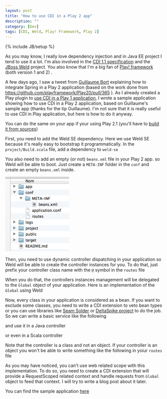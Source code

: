 ```yaml
---
layout: post
title: "How to use CDI in a Play 2 app"
description: ""
category: [Dev]
tags: [CDI, Weld, Play! Framework, Play 2]
---
```

{% include JB/setup %}

As you may know, I really love dependency injection and in Java EE project I tend to use it a lot. I'm also involved in the <a href="http://jcp.org/en/jsr/detail?id=346">CDI 1.1 specification</a> and the <a href="http://seamframework.org/Weld">JBoss Weld</a> project. You also know that I'm a big fan of <a href="http://www.playframework.org/">Play! framework</a> (both version 1 and 2) .

A few days ago, I saw a tweet from <a href="https://twitter.com/guillaumebort/status/246614894663827456">Guillaume Bort</a>  explaining how to integrate Spring in a Play 2 application (based on the work done from <a href="https://github.com/playframework/Play20/pull/365">https://github.com/playframework/Play20/pull/365</a> ). As I already created a Play plugin to <a href="https://github.com/mathieuancelin/play-cdi">use CDI in a Play 1 application</a>, I wrote a sample application showing how to use CDI in a Play 2 application, based on Guillaume's sample app (thanks for the tip Guillaume). I'm not sure that it is really useful to use CDI in Play application, but here is how to do it anyway.

You can do the same on your app if your using Play 2.1 (you'll have to <a href="https://github.com/playframework/Play20/wiki/BuildingFromSource">build it from sources</a>)

First, you need to add the Weld SE dependency. Here we use Weld SE because it's really easy to bootstrap it programmatically.
In the `project/Build.scala` file, add a dependency to `weld-se`

<script src="https://gist.github.com/3749569.js?file=Build.scala"> </script>

You also need to add an empty (or not) `beans.xml` file in your Play 2 app. so Weld will be able to boot. Just create a `META-INF` folder in the `conf` and create an empty `beans.xml` inside.

<img src="/beans.jpg"></img>
 
Then, you need to use dynamic controller dispatching in your application so Weld will be able to create the controller instances for you. To do that, just prefix your controller class name with the `@` symbol in the `routes` file

<script src="https://gist.github.com/3749569.js?file=routes"> </script>

When you do that, the controllers instances management will be delegated to the `Global` object of your application. Here is an implementation of the `Global` using Weld

<script src="https://gist.github.com/3749569.js?file=Global.java"> </script>

Now, every class in your application is considered as a bean. If you want to exclude some classes, you need to write a CDI extension to veto bean types or you can use libraries like <a href="http://www.seamframework.org/Seam3/Solder">Seam Solder</a> or <a href="https://cwiki.apache.org/DeltaSpike/">DeltaSpike project</a> to do the job. So we can write a basic service like the following

<script src="https://gist.github.com/3749569.js?file=HelloService.java"> </script>

and use it in a Java controller

<script src="https://gist.github.com/3749569.js?file=Application.java"> </script>

or even in a Scala controller 

<script src="https://gist.github.com/3749569.js?file=ScalaController.scala"> </script>

Note that the controller is a class and not an object. If your controller is an object you won't be able to write something like the following in yoiur `routes` file

<script src="https://gist.github.com/3749569.js?file=routes2"> </script>



As you may have noticed, you can't use web related scope with this implementation. To do so, you need to create a CDI extension that will provide a RequestScoped related context and handle requests from `Global` object to feed that context. I will try to write a blog post about it later.

You can find the sample application <a href="https://github.com/mathieuancelin/play2-cdi">here</a>


